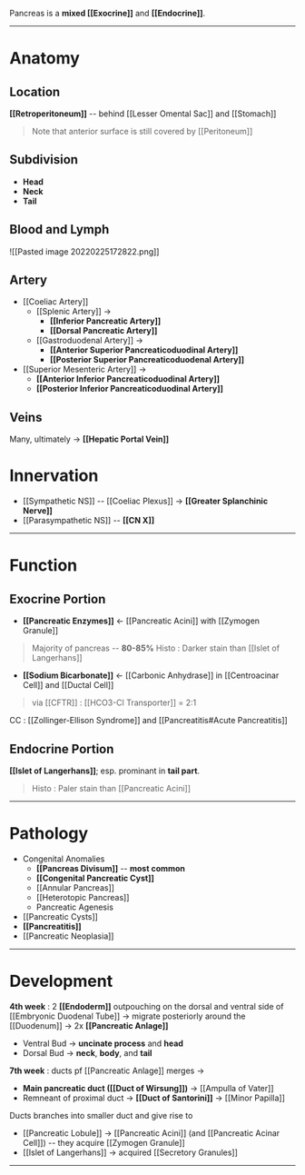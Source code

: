 Pancreas is a **mixed [[Exocrine]]** and **[[Endocrine]]**.

---

# Anatomy
## Location
**[[Retroperitoneum]]** -- behind [[Lesser Omental Sac]] and [[Stomach]]
> Note that anterior surface is still covered by [[Peritoneum]]

## Subdivision
- **Head**
- **Neck**
- **Tail**

## Blood and Lymph

![[Pasted image 20220225172822.png]]

## Artery
- [[Coeliac Artery]]
	- [[Splenic Artery]] →
		- **[[Inferior Pancreatic Artery]]**
		- **[[Dorsal Pancreatic Artery]]**
	- [[Gastroduodenal Artery]] →
		- **[[Anterior Superior Pancreaticoduodinal Artery]]**
		- **[[Posterior Superior Pancreaticoduodenal Artery]]**
- [[Superior Mesenteric Artery]] →
	- **[[Anterior Inferior Pancreaticoduodinal Artery]]**
	- **[[Posterior Inferior Pancreaticoduodinal Artery]]**

## Veins
Many, ultimately → **[[Hepatic Portal Vein]]**

# Innervation
- [[Sympathetic NS]] -- [[Coeliac Plexus]] → **[[Greater Splanchinic Nerve]]**
- [[Parasympathetic NS]] -- **[[CN X]]**

---

# Function
## Exocrine Portion
- **[[Pancreatic Enzymes]]** <- [[Pancreatic Acini]] with [[Zymogen Granule]]
> Majority of pancreas -- **80-85%**
> Histo : Darker stain than [[Islet of Langerhans]]
- **[[Sodium Bicarbonate]]** <- [[Carbonic Anhydrase]] in [[Centroacinar Cell]] and [[Ductal Cell]]
> via [[CFTR]] : [[HCO3-Cl Transporter]] = 2:1

CC : [[Zollinger-Ellison Syndrome]] and [[Pancreatitis#Acute Pancreatitis]]

## Endocrine Portion
**[[Islet of Langerhans]]**; esp. prominant in **tail part**.
> Histo : Paler stain than [[Pancreatic Acini]]

---

# Pathology
- Congenital Anomalies
	- **[[Pancreas Divisum]]** -- **most common**
	- **[[Congenital Pancreatic Cyst]]**
	- [[Annular Pancreas]]
	- [[Heterotopic Pancreas]]
	- Pancreatic Agenesis
- [[Pancreatic Cysts]]
- **[[Pancreatitis]]**
- [[Pancreatic Neoplasia]]

---

# Development
**4th week** : 2 **[[Endoderm]]** outpouching on the dorsal and ventral side of [[Embryonic Duodenal Tube]] -> migrate posteriorly around the [[Duodenum]] -> 2x **[[Pancreatic Anlage]]**
- Ventral Bud → **uncinate process** and **head**
- Dorsal Bud → **neck**, **body**, and **tail**

**7th week** : ducts pf [[Pancreatic Anlage]] merges ->
- **Main pancreatic duct ([[Duct of Wirsung]])** -> [[Ampulla of Vater]] 
- Remneant of proximal duct -> **[[Duct of Santorini]]** -> [[Minor Papilla]]

Ducts branches into smaller duct and give rise to 
- [[Pancreatic Lobule]] -> [[Pancreatic Acini]] (and [[Pancreatic Acinar Cell]]) -- they acquire [[Zymogen Granule]]
- [[Islet of Langerhans]] -> acquired [[Secretory Granules]]

---
